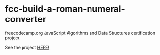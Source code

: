 # fcc-build-a-roman-numeral-converter
freecodecamp.org JavaScript Algorithms and Data Structures certification project

See the project <a href="https://jacob-diedwardo.github.io/fcc-build-a-roman-numeral-converter/">HERE!</a>